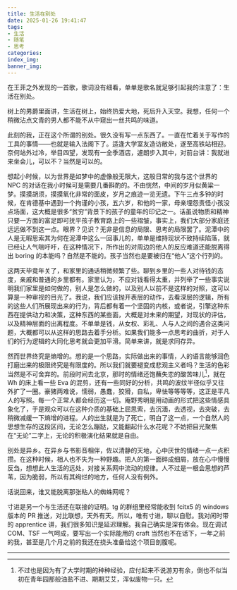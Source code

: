 ```yaml
---
title: 生活在别处
date: 2025-01-26 19:41:47
tags:
- 生活
- 随笔
- 思考
categories:
index_img:
banner_img:
---
```


在王菲之外发现的一首歌，歌词没有细看，单单是歌名就足够引起我的注意了：生活在别处。

树上的男爵里面讲，生活在树上，始终热爱大地，死后升入天空。我想，任何一个稍微沾点文青的男人都不能不从中窥出一丝共鸣的味道。

此刻的我，正在这个所谓的别处。很久没有写一点东西了。一直在忙着关于写作的工具的事情——也就是输入法阁下了。适逢大学室友造访敝处，遂至高铁站相迎。奈何站外过冷，举目四望，发现有一全季酒店，遽朗步入其中，对前台讲：我就进来坐会儿，可以不？当然是可以的。

想起小时候，以为世界是如梦中的虚像般无限大，这般日常的我与这个世界的 NPC 的对话在我小时候可是需要几番斟酌的。不由恍然，中间的岁月似黄粱一梦。摸摸胡须，摸摸氧化非常的面皮，岁月之痕迹一览无遗。下午三点多钟的时候，在肯德基中遇到一个拘谨的小孩，五六岁，和他的一家，母亲埋怨责怪小孩没点场面，这大概是很多“贫穷”背景下的孩子的童年的印记之一。话虽说物质和精神只要一方面的富足即可抚平孩子教育路上的一些褶皱，事实上，我们大部分家庭还远远做不到这一点。眼界？见识？无非是信息的局限、思考的局限罢了。泥潭中的人是无暇思索其为何在泥潭中这么一回事儿的，单单是维持现状不致持续陷落，就已经让人气喘吁吁，在这种情况下，所作出的对周边的他人的反应难道还能脱离得出 boring 的本能吗？自然是不能的。孩子当然也是要被归在“他人”这个行列的。

这两天毕竟年关了，和家里的通话稍微频繁了些。聊到乡里的一些人对待钱的态度，亲戚和普通的乡里都有。家里认为，不应对钱看得太重，并列举了一些事实说明我们家里是如何做的，别人是怎么做的，以及别人以前不是这样的对照，这可以算是一种审视的目光了。我说，我们应该抛开表层的动作，去看深层的逻辑，所有的这些人们所展现出来的行为，背后都有着一个坚固的内核，或者说，引擎这种东西在提供动力和决策，这种东西的某些面，大概是对未来的期望，对现状的评估，以及精神层面的出离程度。不单单是钱，从女权、彩礼、人与人之间的遇合这类问题，大概都可以从这样的思路去着手分析。如果我们能多一点思考的曲折，对于人们的行为逻辑的大同化思考就会更加平滑。简单来讲，就是求同存异。

然而世界终究是熵增的。想的是一个思路，实际做出来的事情，人的语言能够润色打磨出来的极限终究是有限度的。所以我们就要褪变成悲观主义者吗？生活的色彩当然是不可舍弃的。前段时间去北京，那时的情绪还饱蘸失恋的酸苦味儿[^1]，就在 Wh 的床上看一些 Eva 的混剪，还有一些同好的分析，共鸣的波纹半径似乎又往外扩了一圈。豪猪两难说，懦弱，愚蠢，狡猾，自私，卑怯等等等等，这正是平凡人的写照。每一个正常人都会经历这一切。庵野秀明是用动画的形式把这些情感具象化了，于是观众可以在这种介质的基础上屈思索，去沉湎，去透视，去突破，去稍微减缓一下熵增的进程。人的出生就是为了死亡，明白了这一点，一个自然人的思想生存的这段区间，无论怎么蹦跶，又能翻起什么水花呢？不妨把目光聚焦在“无论”二字上，无论的积极演化结果就是自由。

别处是异乡。在异乡与书影音相伴，佐以清静的天地，心中厌世的情绪一点一点积攒。在这种时候，相人也不失为一种野趣。把人的第一面碎成细屑，放在心中慢慢反刍，想想此人生活的远处，对接关系网中流动的规律。人不过是一根会思想的芦苇，因为脆弱，所以有其绚烂的地方，任何人没有例外。

话说回来，谁又能脱离那张粘人的蜘蛛网呢？

寸进是另一个与生活还在联接的证明。tg 的群组里经常能收到 fcitx5 的 windows 版本的 PR 推送，对比联想，天外有天。所以，唯有寸进，聊以自慰。我对闲时带的 apprentice 讲，我们很多知识是延迟理解。我自己确实是深有体会。现在调试 COM、TSF 一气呵成，要写出一个实际能用的 craft 当然也不在话下，一年之前的我，甚至是几个月之前的我还在挠头准备给这个项目剖腹呢。

--------

[^1]: 不过也是因为有了大学时期的种种经验，应付起来不说游刃有余，倒也不似当初在青年园那般油盐不进、期期艾艾，浑似废物一只。